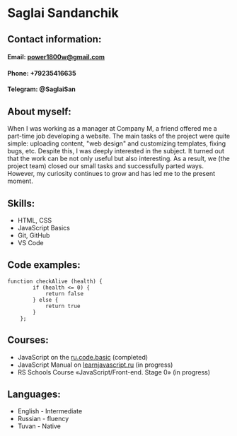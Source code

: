 # __Saglai Sandanchik__

## __Contact information:__
#### __Email:__ power1800w@gmail.com
#### __Phone:__ +79235416635
#### __Telegram:__ @SaglaiSan 

## __About myself:__
 When I was working as a manager at Company M, a friend offered me a part-time job developing a website. The main tasks of the project were quite simple: uploading content, "web design" and customizing templates, fixing bugs, etc. Despite this, I was deeply interested in the subject. It turned out that the work can be not only useful but also interesting. As a result, we (the project team) closed our small tasks and successfully parted ways. However, my curiosity continues to grow and has led me to the present moment. 

## __Skills:__
* HTML, CSS
* JavaScript Basics
* Git, GitHub
* VS Code

## __Code examples:__
```
function checkAlive (health) {
        if (health <= 0) {
            return false
        } else {
            return true
        }
    };
```

## __Courses:__
* JavaScript on the [ru.code.basic](https://ru.code-basics.com/languages/javascript) (completed)
* JavaScript Manual on [learnjavascript.ru](https://learn.javascript.ru/) (in progress)
* RS Schools Course «JavaScript/Front-end. Stage 0» (in progress)

## __Languages:__
* English - Intermediate
* Russian - fluency
* Tuvan - Native